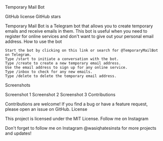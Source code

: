 Temporary Mail Bot

GitHub license
GitHub stars

Temporary Mail Bot is a Telegram bot that allows you to create temporary emails and receive emails in them. This bot is useful when you need to register for online services and don't want to give out your personal email address.
How to use the bot

    Start the bot by clicking on this link or search for @TemporaryMailBot on Telegram.
    Type /start to initiate a conversation with the bot.
    Type /create to create a new temporary email address.
    Use the email address to sign up for any online service.
    Type /inbox to check for any new emails.
    Type /delete to delete the temporary email address.

Screenshots

Screenshot 1
Screenshot 2
Screenshot 3
Contributions

Contributions are welcome! If you find a bug or have a feature request, please open an issue on GitHub.
License

This project is licensed under the MIT License.
Follow me on Instagram

Don't forget to follow me on Instagram @wasiqhatesinsta for more projects and updates!
